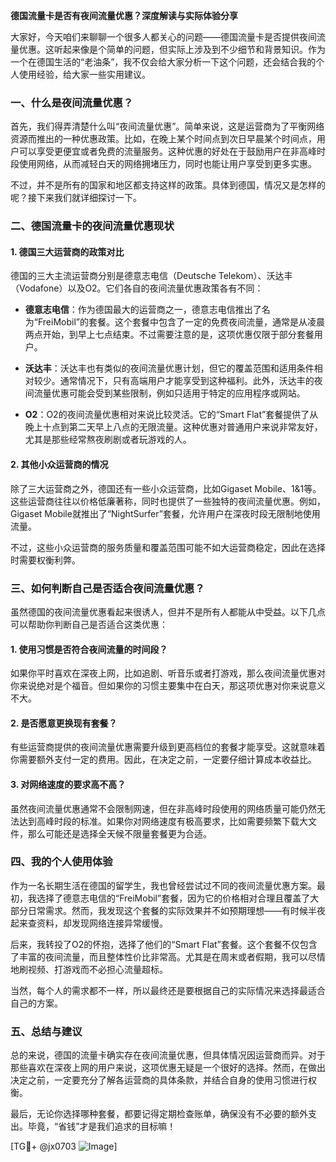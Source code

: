 **德国流量卡是否有夜间流量优惠？深度解读与实际体验分享**

大家好，今天咱们来聊聊一个很多人都关心的问题——德国流量卡是否提供夜间流量优惠。这听起来像是个简单的问题，但实际上涉及到不少细节和背景知识。作为一个在德国生活的“老油条”，我不仅会给大家分析一下这个问题，还会结合我的个人使用经验，给大家一些实用建议。

### 一、什么是夜间流量优惠？

首先，我们得弄清楚什么叫“夜间流量优惠”。简单来说，这是运营商为了平衡网络资源而推出的一种优惠政策。比如，在晚上某个时间点到次日早晨某个时间点，用户可以享受更便宜或者免费的流量服务。这种优惠的好处在于鼓励用户在非高峰时段使用网络，从而减轻白天的网络拥堵压力，同时也能让用户享受到更多实惠。

不过，并不是所有的国家和地区都支持这样的政策。具体到德国，情况又是怎样的呢？接下来我们就详细探讨一下。

### 二、德国流量卡的夜间流量优惠现状

#### 1. 德国三大运营商的政策对比

德国的三大主流运营商分别是德意志电信（Deutsche Telekom）、沃达丰（Vodafone）以及O2。它们各自的夜间流量优惠政策各有不同：

- **德意志电信**：作为德国最大的运营商之一，德意志电信推出了名为“FreiMobil”的套餐。这个套餐中包含了一定的免费夜间流量，通常是从凌晨两点开始，到早上七点结束。不过需要注意的是，这项优惠仅限于部分套餐用户。
  
- **沃达丰**：沃达丰也有类似的夜间流量优惠计划，但它的覆盖范围和适用条件相对较少。通常情况下，只有高端用户才能享受到这种福利。此外，沃达丰的夜间流量优惠可能会受到某些限制，例如只适用于特定的应用程序或网站。

- **O2**：O2的夜间流量优惠相对来说比较灵活。它的“Smart Flat”套餐提供了从晚上十点到第二天早上八点的无限流量。这种优惠对普通用户来说非常友好，尤其是那些经常熬夜刷剧或者玩游戏的人。

#### 2. 其他小众运营商的情况

除了三大运营商之外，德国还有一些小众运营商，比如Gigaset Mobile、1&1等。这些运营商往往以价格低廉著称，同时也提供了一些独特的夜间流量优惠。例如，Gigaset Mobile就推出了“NightSurfer”套餐，允许用户在深夜时段无限制地使用流量。

不过，这些小众运营商的服务质量和覆盖范围可能不如大运营商稳定，因此在选择时需要权衡利弊。

### 三、如何判断自己是否适合夜间流量优惠？

虽然德国的夜间流量优惠看起来很诱人，但并不是所有人都能从中受益。以下几点可以帮助你判断自己是否适合这类优惠：

#### 1. 使用习惯是否符合夜间流量的时间段？

如果你平时喜欢在深夜上网，比如追剧、听音乐或者打游戏，那么夜间流量优惠对你来说绝对是个福音。但如果你的习惯主要集中在白天，那这项优惠对你来说意义不大。

#### 2. 是否愿意更换现有套餐？

有些运营商提供的夜间流量优惠需要升级到更高档位的套餐才能享受。这就意味着你需要额外支付一定的费用。因此，在决定之前，一定要仔细计算成本收益比。

#### 3. 对网络速度的要求高不高？

虽然夜间流量优惠通常不会限制网速，但在非高峰时段使用的网络质量可能仍然无法达到高峰时段的标准。如果你对网络速度有极高要求，比如需要频繁下载大文件，那么可能还是选择全天候不限量套餐更为合适。

### 四、我的个人使用体验

作为一名长期生活在德国的留学生，我也曾经尝试过不同的夜间流量优惠方案。最初，我选择了德意志电信的“FreiMobil”套餐，因为它的价格相对合理且覆盖了大部分日常需求。然而，我发现这个套餐的实际效果并不如预期理想——有时候半夜起来查资料，却发现网络连接异常缓慢。

后来，我转投了O2的怀抱，选择了他们的“Smart Flat”套餐。这个套餐不仅包含了丰富的夜间流量，而且整体性价比非常高。尤其是在周末或者假期，我可以尽情地刷视频、打游戏而不必担心流量超标。

当然，每个人的需求都不一样，所以最终还是要根据自己的实际情况来选择最适合自己的方案。

### 五、总结与建议

总的来说，德国的流量卡确实存在夜间流量优惠，但具体情况因运营商而异。对于那些喜欢在深夜上网的用户来说，这项优惠无疑是一个很好的选择。然而，在做出决定之前，一定要充分了解各运营商的具体条款，并结合自身的使用习惯进行权衡。

最后，无论你选择哪种套餐，都要记得定期检查账单，确保没有不必要的额外支出。毕竟，“省钱”才是我们追求的目标嘛！

[TG💪+ @jx0703 ![Image](https://github.com/user-attachments/assets/dbca1d08-cadb-493c-b0ec-ad6f7a83f270)]